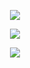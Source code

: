 <p align="center">
  <img src="https://64.media.tumblr.com/44bf02435a4ed29d129d3f2b900839e2/258156ccecb2decd-dd/s2048x3072/7871341bd1a8b4c6165a275b582c2bcce495d741.pnj">
</p>

<p align="center">
  <img src="https://static.wikia.nocookie.net/mspaintadventures/images/1/1a/Anime_shades.png/revision/latest?cb=20111127075220">
</p>

<p align="center">
  <img src="https://64.media.tumblr.com/7f8be032f4c71d2aa87940bccbe33eee/258156ccecb2decd-12/s2048x3072/babd2c703922c6a60ae38598ad4d2505c4a5c6ad.pnj">
</p>
